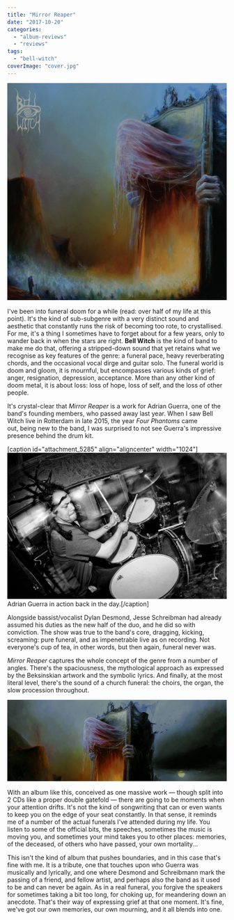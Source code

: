 ```yaml
---
title: "Mirror Reaper"
date: "2017-10-20"
categories: 
  - "album-reviews"
  - "reviews"
tags: 
  - "bell-witch"
coverImage: "cover.jpg"
---
```


[![](images/cover-1024x1015.jpg)](http://www.eveningoflight.nl/wordpress/wp-content/uploads/2017/10/cover.jpg)

I've been into funeral doom for a while (read: over half of my life at this point). It's the kind of sub-subgenre with a very distinct sound and aesthetic that constantly runs the risk of becoming too rote, to crystallised. For me, it's a thing I sometimes have to forget about for a few years, only to wander back in when the stars are right. **Bell Witch** is the kind of band to make me do that, offering a stripped-down sound that yet retains what we recognise as key features of the genre: a funeral pace, heavy reverberating chords, and the occasional vocal dirge and guitar solo. The funeral world is doom and gloom, it is mournful, but encompasses various kinds of grief: anger, resignation, depression, acceptance. More than any other kind of doom metal, it is about loss: loss of hope, loss of self, and the loss of other people.

It's crystal-clear that _Mirror Reaper_ is a work for Adrian Guerra, one of the band's founding members, who passed away last year. When I saw Bell Witch live in Rotterdam in late 2015, the year _Four Phantoms_ came out, being new to the band, I was surprised to not see Guerra's impressive presence behind the drum kit.

\[caption id="attachment\_5285" align="aligncenter" width="1024"\][![](images/194593_136269426441742_670094_o-1024x683.jpg)](http://www.eveningoflight.nl/wordpress/wp-content/uploads/2017/10/194593_136269426441742_670094_o.jpg) Adrian Guerra in action back in the day.\[/caption\]

Alongside bassist/vocalist Dylan Desmond, Jesse Schreibman had already assumed his duties as the new half of the duo, and he did so with conviction. The show was true to the band's core, dragging, kicking, screaming: pure funeral, and as impenetrable live as on recording. Not everyone's cup of tea, in other words, but then again, funeral never was.

_Mirror Reaper_ captures the whole concept of the genre from a number of angles. There's the spaciousness, the mythological approach as expressed by the Beksinskian artwork and the symbolic lyrics. And finally, at the most literal level, there's the sound of a church funeral: the choirs, the organ, the slow procession throughout.

[![](images/fullspread.jpg)](http://www.eveningoflight.nl/wordpress/wp-content/uploads/2017/10/fullspread.jpg)

With an album like this, conceived as one massive work — though split into 2 CDs like a proper double gatefold — there are going to be moments when your attention drifts. It's not the kind of songwriting that can or even wants to keep you on the edge of your seat constantly. In that sense, it reminds me of a number of the actual funerals I've attended during my life. You listen to some of the official bits, the speeches, sometimes the music is moving you, and sometimes your mind takes you to other places: memories, of the deceased, of others who have passed, your own mortality...

This isn't the kind of album that pushes boundaries, and in this case that's fine with me. It is a tribute, one that touches upon who Guerra was musically and lyrically, and one where Desmond and Schreibmann mark the passing of a friend, and fellow artist, and perhaps also the band as it used to be and can never be again. As in a real funeral, you forgive the speakers for sometimes taking a bit too long, for choking up, for meandering down an anecdote. That's their way of expressing grief at that one moment. It's fine, we've got our own memories, our own mourning, and it all blends into one.
